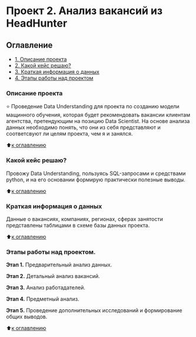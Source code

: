 # Проект 2. Анализ вакансий из HeadHunter

## Оглавление

- [1. Описание проекта](#описание-проекта)
- [2. Какой кейс решаю?](#какой-кейс-решаю)
- [3. Краткая информация о данных](#краткая-информация-о-данных)
- [4. Этапы работы над проектом](#этапы-работы-над-проектом)

### Описание проекта

⭐ Проведение Data Understanding для проекта по созданию модели мащинного обучения, которая будет рекомендовать вакансии клиентам агентства, претендующим на позицию Data Scientist. На основе анализа данных необходимо понять, что они из себя представляют и соответсвуют ли целям проекта, чем я и занялся.

⬆️[к оглавлению](#оглавление)

### Какой кейс решаю?

Провожу Data Understanding, пользуясь SQL-запросами и средствами python, и на его основании формирую практически полезные выводы.

⬆️[к оглавлению](#оглавление)

### Краткая информация о данных

Данные о вакансиях, компаниях, регионах, сферах занятости представлены таблицами в схеме базы данных проекта.

⬆️[к оглавлению](#оглавление)

### Этапы работы над проектом.

**Этап 1.**
Предварительный анализ данных.

**Этап 2.**
Детальный анализ вакансий.

**Этап 3.**
Анализ работадателей.

**Этап 4.**
Предметный анализ.

**Этап 5.**
Проведение дополнительных исследований и формирование общих выводов.

⬆️[к оглавлению](#оглавление)
